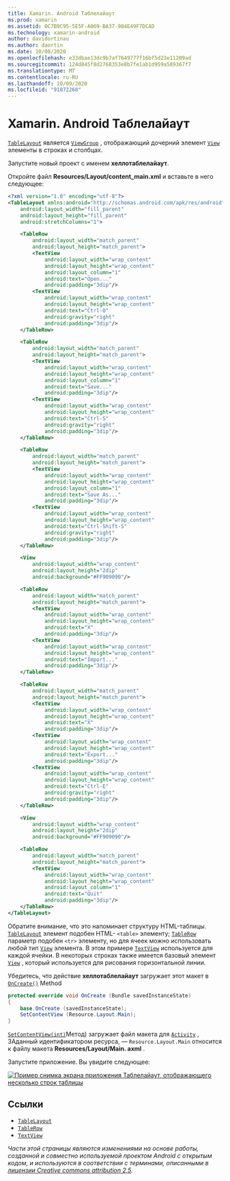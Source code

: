 ```yaml
---
title: Xamarin. Android Таблелайаут
ms.prod: xamarin
ms.assetid: 0C7B9C95-5E5F-A069-BA37-984E49F7DCAD
ms.technology: xamarin-android
author: davidortinau
ms.author: daortin
ms.date: 10/08/2020
ms.openlocfilehash: e33dbae13dc9b7af7649777f16bf5d23e11209ad
ms.sourcegitcommit: 124d845f8d2768353e8b7fe1ab1d959a589367f7
ms.translationtype: MT
ms.contentlocale: ru-RU
ms.lasthandoff: 10/09/2020
ms.locfileid: "91872268"
---
```

# <a name="xamarinandroid-tablelayout"></a>Xamarin. Android Таблелайаут

[`TableLayout`](xref:Android.Widget.TableLayout) является [`ViewGroup`](xref:Android.Views.ViewGroup)
, отображающий дочерний элемент [`View`](xref:Android.Views.View)
элементы в строках и столбцах.

Запустите новый проект с именем **хеллотаблелайаут**.

Откройте файл **Resources/Layout/content_main.xml** и вставьте в него следующее:

```xml
<?xml version="1.0" encoding="utf-8"?>
<TableLayout xmlns:android="http://schemas.android.com/apk/res/android"
    android:layout_width="fill_parent"
    android:layout_height="fill_parent"
    android:stretchColumns="1">

    <TableRow
        android:layout_width="match_parent"
        android:layout_height="match_parent">
        <TextView
            android:layout_width="wrap_content"
            android:layout_height="wrap_content"
            android:layout_column="1"
            android:text="Open..."
            android:padding="3dip"/>
        <TextView
            android:layout_width="wrap_content"
            android:layout_height="wrap_content"
            android:text="Ctrl-O"
            android:gravity="right"
            android:padding="3dip"/>
    </TableRow>

    <TableRow
        android:layout_width="match_parent"
        android:layout_height="match_parent">
        <TextView
            android:layout_width="wrap_content"
            android:layout_height="wrap_content"
            android:layout_column="1"
            android:text="Save..."
            android:padding="3dip"/>
        <TextView
            android:layout_width="wrap_content"
            android:layout_height="wrap_content"
            android:text="Ctrl-S"
            android:gravity="right"
            android:padding="3dip"/>
    </TableRow>

    <TableRow
        android:layout_width="match_parent"
        android:layout_height="match_parent">
        <TextView
            android:layout_width="wrap_content"
            android:layout_height="wrap_content"
            android:layout_column="1"
            android:text="Save As..."
            android:padding="3dip"/>
        <TextView
            android:layout_width="wrap_content"
            android:layout_height="wrap_content"
            android:text="Ctrl-Shift-S"
            android:gravity="right"
            android:padding="3dip"/>
    </TableRow>

    <View
        android:layout_width="wrap_content"
        android:layout_height="2dip"
        android:background="#FF909090"/>

    <TableRow
        android:layout_width="match_parent"
        android:layout_height="match_parent">
        <TextView
            android:layout_width="wrap_content"
            android:layout_height="wrap_content"
            android:text="X"
            android:padding="3dip"/>
        <TextView
            android:layout_width="wrap_content"
            android:layout_height="wrap_content"
            android:text="Import..."
            android:padding="3dip"/>
    </TableRow>

    <TableRow
        android:layout_width="match_parent"
        android:layout_height="match_parent">
        <TextView
            android:layout_width="wrap_content"
            android:layout_height="wrap_content"
            android:text="X"
            android:padding="3dip"/>
        <TextView
            android:layout_width="wrap_content"
            android:layout_height="wrap_content"
            android:text="Export..."
            android:padding="3dip"/>
        <TextView
            android:layout_width="wrap_content"
            android:layout_height="wrap_content"
            android:text="Ctrl-E"
            android:gravity="right"
            android:padding="3dip"/>
    </TableRow>

    <View
        android:layout_width="wrap_content"
        android:layout_height="2dip"
        android:background="#FF909090"/>

    <TableRow
        android:layout_width="match_parent"
        android:layout_height="match_parent">
        <TextView
            android:layout_width="wrap_content"
            android:layout_height="wrap_content"
            android:layout_column="1"
            android:text="Quit"
            android:padding="3dip"/>
    </TableRow>
</TableLayout>
```

Обратите внимание, что это напоминает структуру HTML-таблицы. [`TableLayout`](xref:Android.Widget.TableLayout)
элемент подобен HTML- `<table>` элементу; [`TableRow`](xref:Android.Widget.TableRow)
параметр подобен `<tr>` элементу, но для ячеек можно использовать любой тип [`View`](xref:Android.Views.View) элемента. В этом примере [`TextView`](xref:Android.Widget.TextView)
используется для каждой ячейки. В некоторых строках также имеется базовый элемент [`View`](xref:Android.Views.View) , который используется для рисования горизонтальной линии.

Убедитесь, что действие **хеллотаблелайаут** загружает этот макет в [`OnCreate()`](xref:Android.App.Activity.OnCreate*)
Method

```csharp
protected override void OnCreate (Bundle savedInstanceState)
{
    base.OnCreate (savedInstanceState);
    SetContentView (Resource.Layout.Main);
}
```

[`SetContentView(int)`](xref:Android.App.Activity.SetContentView*)Метод) загружает файл макета для [`Activity`](xref:Android.App.Activity) , ЗАданный идентификатором ресурса, &mdash; `Resource.Layout.Main` относится к файлу макета **Resources/Layout/Main. axml** .

Запустите приложение. Вы увидите следующее:

[![Пример снимка экрана приложения Таблелайаут, отображающего несколько строк таблицы](table-layout-images/helloviews3.png)](table-layout-images/helloviews3.png#lightbox)

## <a name="references"></a>Ссылки

- [`TableLayout`](xref:Android.Widget.TableLayout)
- [`TableRow`](xref:Android.Widget.TableRow)
- [`TextView`](xref:Android.Widget.TextView)

_Части этой страницы являются изменениями на основе работы, созданной и совместно используемой проектом Android с открытым кодом, и используются в соответствии с терминами, описанными в [лицензии Creative commons attribution 2,5](https://creativecommons.org/licenses/by/2.5/)._
